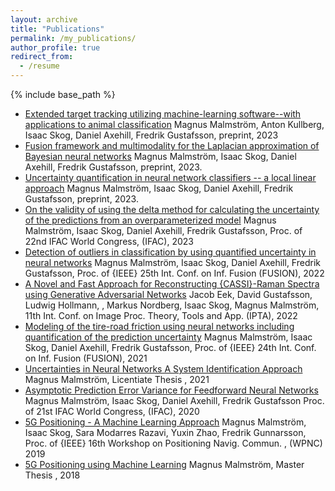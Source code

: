 ```yaml
---
layout: archive
title: "Publications"
permalink: /my_publications/
author_profile: true
redirect_from:
  - /resume
---
```


{% include base_path %}


- [Extended target tracking utilizing machine-learning software--with applications to animal classification](https://arxiv.org/abs/2310.08316) 
Magnus Malmström, Anton Kullberg, Isaac Skog, Daniel Axehill, Fredrik Gustafsson, preprint, 2023
- [Fusion framework and multimodality for the Laplacian approximation of Bayesian neural networks](https://arxiv.org/abs/2310.08315) 
Magnus Malmström, Isaac Skog, Daniel Axehill, Fredrik Gustafsson, preprint, 2023.
- [Uncertainty quantification in neural network classifiers -- a local linear approach](https://arxiv.org/abs/2303.07114) 
Magnus Malmström, Isaac Skog, Daniel Axehill, Fredrik Gustafsson, preprint, 2023.
- [On the validity of using the delta method for calculating the uncertainty of the predictions from an overparameterized model](https://arxiv.org/abs/2307.01031) 
Magnus Malmström, Isaac Skog, Daniel Axehill, Fredrik Gustafsson, Proc. of 22nd IFAC World Congress, (IFAC), 2023
- [Detection of outliers in classification by using quantified uncertainty in neural networks](https://ieeexplore.ieee.org/abstract/document/9841376) 
Magnus Malmström, Isaac Skog, Daniel Axehill, Fredrik Gustafsson, Proc. of {IEEE} 25th Int. Conf. on Inf. Fusion (FUSION), 2022
- [A Novel and Fast Approach for Reconstructing {CASSI}-Raman Spectra using Generative Adversarial Networks](https://ieeexplore.ieee.org/abstract/document/9784152) 
Jacob Eek,  David Gustafsson,  Ludwig Hollmann, ,  Markus Nordberg, Isaac Skog, Magnus Malmström, 11th Int. Conf. on Image Proc. Theory, Tools and App. (IPTA), 2022
- [Modeling of the tire-road friction using neural networks including quantification of the prediction uncertainty](https://ieeexplore.ieee.org/document/9626974) 
Magnus Malmström, Isaac Skog, Daniel Axehill, Fredrik Gustafsson, Proc. of {IEEE} 24th Int. Conf. on Inf. Fusion (FUSION), 2021
- [Uncertainties in Neural Networks A System Identification Approach](https://urn.kb.se/resolve?urn=urn:nbn:se:liu:diva-174720) 
Magnus Malmström, Licentiate Thesis , 2021
- [Asymptotic Prediction Error Variance for Feedforward Neural Networks](https://www.sciencedirect.com/science/article/pii/S2405896320317146?via%3Dihub) 
Magnus Malmström, Isaac Skog, Daniel Axehill, Fredrik Gustafsson
  Proc. of 21st IFAC World Congress, (IFAC), 2020
- [5G Positioning - A Machine Learning Approach](https://ieeexplore.ieee.org/abstract/document/8970186) 
Magnus Malmström, Isaac Skog, Sara Modarres Razavi,  Yuxin Zhao,  Fredrik Gunnarsson,
  Proc. of {IEEE} 16th Workshop on Positioning Navig. Commun. , (WPNC) 2019
- [5G Positioning using Machine Learning](https://urn.kb.se/resolve?urn=urn:nbn:se:liu:diva-149055) 
Magnus Malmström, Master Thesis , 2018



